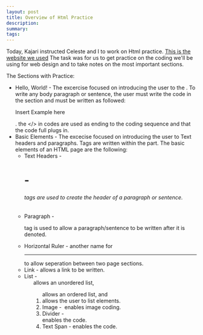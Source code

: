 ```yaml
---
layout: post
title: Overview of Html Practice
description: 
summary: 
tags: 
---
```


Today, Kajari instructed Celeste and I to work on Html practice. [This is the website we used](https://www.learn-html.org/en/Hello%2C_World%21) The task was for us to get practice on the coding we'll be using for web design and to take notes on the most important sections. 

The Sections with Practice:

* Hello, World! - The excercise focused on introducing the user to the <title> and <p> codes. To enable the <title> in the code, the user must write the code in the <head> section and must be written as followed: <title>Example</title>. To write any body paragraph or sentence, the user must write the code in the <body> section and must be written as followed: <p>Insert Example here</p>. the </> in codes are used as ending to the coding sequence and that the code full plugs in.
* Basic Elements - The excecise focused on introducing the user to Text headers and paragraphs. Tags are written within the <body> part. The basic elements of an HTML page are the following:
	* Text Headers - <h1>-<h6> tags are used to create the header of a paragraph or sentence.
	* Paragraph - <p> tag is used to allow a paragraph/sentence to be written after it is denoted.
	* Horizontal Ruler - another name for <hr/> to allow seperation between two page sections.
	* Link - <a> allows a link to be written.
	* List - <ul> allows an unordered list, <ol> allows an ordered list, and <li> allows the user to list elements.
	* Image - <img> enables image coding.
	* Divider - <div> enables the code.
	* Text Span - <span> enables the code.